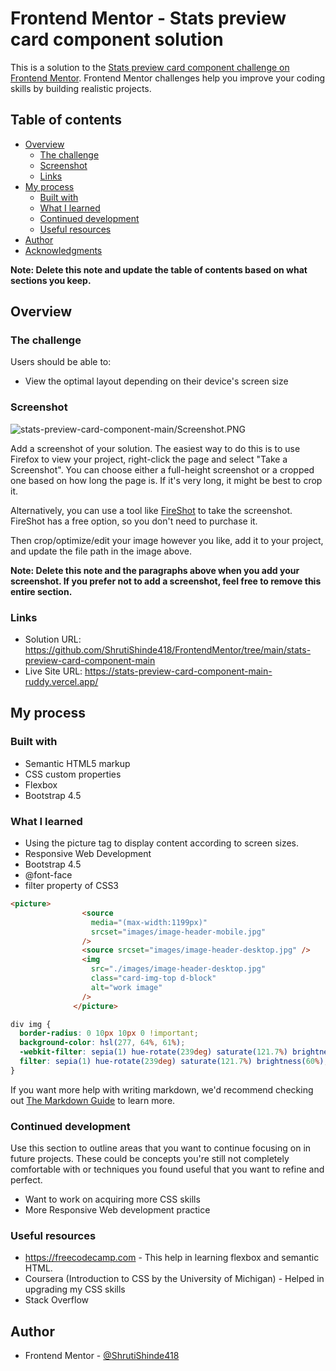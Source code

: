# Frontend Mentor - Stats preview card component solution

This is a solution to the [Stats preview card component challenge on Frontend Mentor](https://www.frontendmentor.io/challenges/stats-preview-card-component-8JqbgoU62). Frontend Mentor challenges help you improve your coding skills by building realistic projects. 

## Table of contents

- [Overview](#overview)
  - [The challenge](#the-challenge)
  - [Screenshot](#screenshot)
  - [Links](#links)
- [My process](#my-process)
  - [Built with](#built-with)
  - [What I learned](#what-i-learned)
  - [Continued development](#continued-development)
  - [Useful resources](#useful-resources)
- [Author](#author)
- [Acknowledgments](#acknowledgments)

**Note: Delete this note and update the table of contents based on what sections you keep.**

## Overview

### The challenge

Users should be able to:

- View the optimal layout depending on their device's screen size

### Screenshot

![stats-preview-card-component-main/Screenshot.PNG](./screenshot.jpg)

Add a screenshot of your solution. The easiest way to do this is to use Firefox to view your project, right-click the page and select "Take a Screenshot". You can choose either a full-height screenshot or a cropped one based on how long the page is. If it's very long, it might be best to crop it.

Alternatively, you can use a tool like [FireShot](https://getfireshot.com/) to take the screenshot. FireShot has a free option, so you don't need to purchase it. 

Then crop/optimize/edit your image however you like, add it to your project, and update the file path in the image above.

**Note: Delete this note and the paragraphs above when you add your screenshot. If you prefer not to add a screenshot, feel free to remove this entire section.**

### Links

- Solution URL: https://github.com/ShrutiShinde418/FrontendMentor/tree/main/stats-preview-card-component-main
- Live Site URL: https://stats-preview-card-component-main-ruddy.vercel.app/
## My process

### Built with

- Semantic HTML5 markup
- CSS custom properties
- Flexbox
- Bootstrap 4.5


### What I learned

- Using the picture tag to display content according to screen sizes.
- Responsive Web Development
- Bootstrap 4.5
- @font-face
- filter property of CSS3

```html
<picture>
                <source
                  media="(max-width:1199px)"
                  srcset="images/image-header-mobile.jpg"
                />
                <source srcset="images/image-header-desktop.jpg" />
                <img
                  src="./images/image-header-desktop.jpg"
                  class="card-img-top d-block"
                  alt="work image"
                />
              </picture>
```
```css
div img {
  border-radius: 0 10px 10px 0 !important;
  background-color: hsl(277, 64%, 61%);
  -webkit-filter: sepia(1) hue-rotate(239deg) saturate(121.7%) brightness(60%);
  filter: sepia(1) hue-rotate(239deg) saturate(121.7%) brightness(60%);
}
```



If you want more help with writing markdown, we'd recommend checking out [The Markdown Guide](https://www.markdownguide.org/) to learn more.


### Continued development

Use this section to outline areas that you want to continue focusing on in future projects. These could be concepts you're still not completely comfortable with or techniques you found useful that you want to refine and perfect.

- Want to work on acquiring more CSS skills
- More Responsive Web development practice


### Useful resources

- https://freecodecamp.com - This help in learning flexbox and semantic HTML.
- Coursera (Introduction to CSS by the University of Michigan) - Helped in upgrading my CSS skills
- Stack Overflow


## Author

- Frontend Mentor - [@ShrutiShinde418](https://www.frontendmentor.io/profile/ShrutiShinde418)


